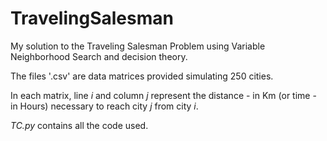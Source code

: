 # TravelingSalesman


My solution to the Traveling Salesman Problem using Variable Neighborhood Search and decision theory.

The files '.csv' are data matrices provided simulating 250 cities.

In each matrix, line _i_ and column _j_ represent the distance - in Km (or time - in Hours) necessary to reach city _j_ from city _i_.

_TC.py_ contains all the code used.